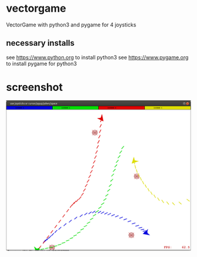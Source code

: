 # vectorgame
VectorGame with python3 and pygame for 4 joysticks

## necessary installs
see https://www.python.org to install python3
see https://www.pygame.org to install pygame for python3

# screenshot

![screenshot](screenshot.png)
